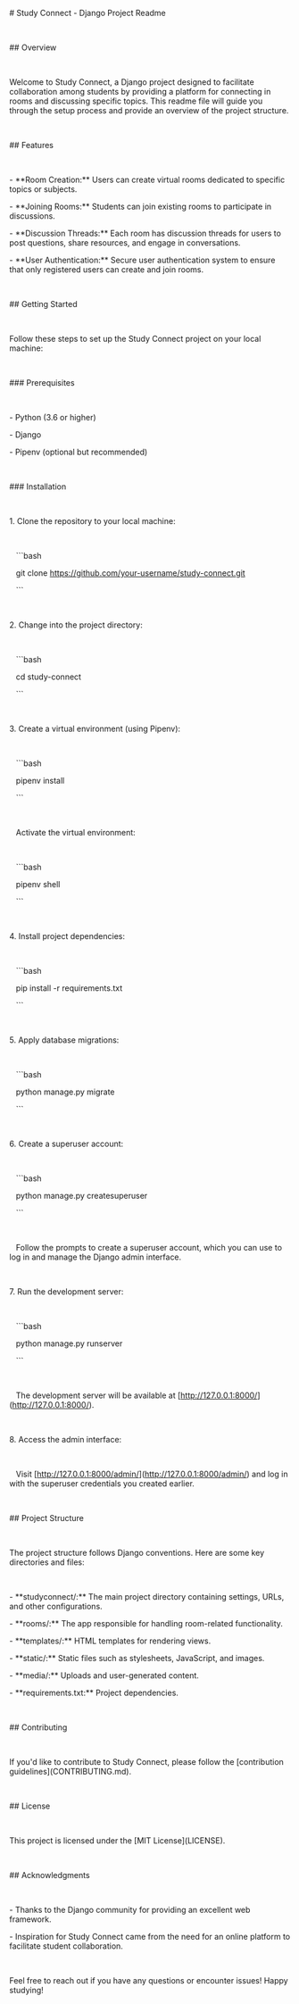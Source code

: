 <p># Study Connect - Django Project Readme</p>
<p><br></p>
<p>## Overview</p>
<p><br></p>
<p>Welcome to Study Connect, a Django project designed to facilitate collaboration among students by providing a platform for connecting in rooms and discussing specific topics. This readme file will guide you through the setup process and provide an overview of the project structure.</p>
<p><br></p>
<p>## Features</p>
<p><br></p>
<p>- **Room Creation:** Users can create virtual rooms dedicated to specific topics or subjects.</p>
<p>- **Joining Rooms:** Students can join existing rooms to participate in discussions.</p>
<p>- **Discussion Threads:** Each room has discussion threads for users to post questions, share resources, and engage in conversations.</p>
<p>- **User Authentication:** Secure user authentication system to ensure that only registered users can create and join rooms.</p>
<p><br></p>
<p>## Getting Started</p>
<p><br></p>
<p>Follow these steps to set up the Study Connect project on your local machine:</p>
<p><br></p>
<p>### Prerequisites</p>
<p><br></p>
<p>- Python (3.6 or higher)</p>
<p>- Django</p>
<p>- Pipenv (optional but recommended)</p>
<p><br></p>
<p>### Installation</p>
<p><br></p>
<p>1. Clone the repository to your local machine:</p>
<p><br></p>
<p>&nbsp; &nbsp;```bash</p>
<p>&nbsp; &nbsp;git clone <a data-fr-linked="true" href="https://github.com/your-username/study-connect.git">https://github.com/your-username/study-connect.git</a></p>
<p>&nbsp; &nbsp;```</p>
<p><br></p>
<p>2. Change into the project directory:</p>
<p><br></p>
<p>&nbsp; &nbsp;```bash</p>
<p>&nbsp; &nbsp;cd study-connect</p>
<p>&nbsp; &nbsp;```</p>
<p><br></p>
<p>3. Create a virtual environment (using Pipenv):</p>
<p><br></p>
<p>&nbsp; &nbsp;```bash</p>
<p>&nbsp; &nbsp;pipenv install</p>
<p>&nbsp; &nbsp;```</p>
<p><br></p>
<p>&nbsp; &nbsp;Activate the virtual environment:</p>
<p><br></p>
<p>&nbsp; &nbsp;```bash</p>
<p>&nbsp; &nbsp;pipenv shell</p>
<p>&nbsp; &nbsp;```</p>
<p><br></p>
<p>4. Install project dependencies:</p>
<p><br></p>
<p>&nbsp; &nbsp;```bash</p>
<p>&nbsp; &nbsp;pip install -r requirements.txt</p>
<p>&nbsp; &nbsp;```</p>
<p><br></p>
<p>5. Apply database migrations:</p>
<p><br></p>
<p>&nbsp; &nbsp;```bash</p>
<p>&nbsp; &nbsp;python manage.py migrate</p>
<p>&nbsp; &nbsp;```</p>
<p><br></p>
<p>6. Create a superuser account:</p>
<p><br></p>
<p>&nbsp; &nbsp;```bash</p>
<p>&nbsp; &nbsp;python manage.py createsuperuser</p>
<p>&nbsp; &nbsp;```</p>
<p><br></p>
<p>&nbsp; &nbsp;Follow the prompts to create a superuser account, which you can use to log in and manage the Django admin interface.</p>
<p><br></p>
<p>7. Run the development server:</p>
<p><br></p>
<p>&nbsp; &nbsp;```bash</p>
<p>&nbsp; &nbsp;python manage.py runserver</p>
<p>&nbsp; &nbsp;```</p>
<p><br></p>
<p>&nbsp; &nbsp;The development server will be available at [<a data-fr-linked="true" href="http://127.0.0.1:8000/">http://127.0.0.1:8000/</a>](<a data-fr-linked="true" href="http://127.0.0.1:8000/">http://127.0.0.1:8000/</a>).</p>
<p><br></p>
<p>8. Access the admin interface:</p>
<p><br></p>
<p>&nbsp; &nbsp;Visit [<a data-fr-linked="true" href="http://127.0.0.1:8000/admin/">http://127.0.0.1:8000/admin/</a>](<a data-fr-linked="true" href="http://127.0.0.1:8000/admin/">http://127.0.0.1:8000/admin/</a>) and log in with the superuser credentials you created earlier.</p>
<p><br></p>
<p>## Project Structure</p>
<p><br></p>
<p>The project structure follows Django conventions. Here are some key directories and files:</p>
<p><br></p>
<p>- **studyconnect/:** The main project directory containing settings, URLs, and other configurations.</p>
<p>- **rooms/:** The app responsible for handling room-related functionality.</p>
<p>- **templates/:** HTML templates for rendering views.</p>
<p>- **static/:** Static files such as stylesheets, JavaScript, and images.</p>
<p>- **media/:** Uploads and user-generated content.</p>
<p>- **requirements.txt:** Project dependencies.</p>
<p><br></p>
<p>## Contributing</p>
<p><br></p>
<p>If you&apos;d like to contribute to Study Connect, please follow the [contribution guidelines](CONTRIBUTING.md).</p>
<p><br></p>
<p>## License</p>
<p><br></p>
<p>This project is licensed under the [MIT License](LICENSE).</p>
<p><br></p>
<p>## Acknowledgments</p>
<p><br></p>
<p>- Thanks to the Django community for providing an excellent web framework.</p>
<p>- Inspiration for Study Connect came from the need for an online platform to facilitate student collaboration.</p>
<p><br></p>
<p>Feel free to reach out if you have any questions or encounter issues! Happy studying!</p>
